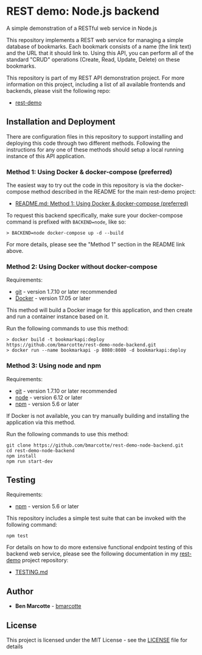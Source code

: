# REST demo: Node.js backend
A simple demonstration of a RESTful web service in Node.js

This repository implements a REST web service for managing a simple database of bookmarks.  Each bookmark consists of
a name (the link text) and the URL that it should link to.  Using this API, you can perform all of the standard "CRUD"
operations (Create, Read, Update, Delete) on these bookmarks.

This repository is part of my REST API demonstration project.  For more information on this project, including a list
of all available frontends and backends, please visit the following repo:
* [rest-demo](https://github.com/bmarcotte/rest-demo/)

## Installation and Deployment

There are configuration files in this repository to support installing and deploying this code through two different
methods.  Following the instructions for any one of these methods should setup a local running instance of this API
application.

### Method 1: Using Docker & docker-compose (preferred)

The easiest way to try out the code in this repository is via the docker-compose method described in the README for the
main rest-demo project:
* [README.md: Method 1: Using Docker & docker-compose (preferred)](https://github.com/bmarcotte/rest-demo/blob/master/README.md#method-1-using-docker--docker-compose-preferred)

To request this backend specifically, make sure your docker-compose command is prefixed with `BACKEND=node`, like so:
```
> BACKEND=node docker-compose up -d --build
```

For more details, please see the "Method 1" section in the README link above.

### Method 2: Using Docker without docker-compose

Requirements:
* [git](https://git-scm.com/book/en/v2/Getting-Started-Installing-Git) - version 1.7.10 or later recommended
* [Docker](https://www.docker.com/get-docker) - version 17.05 or later

This method will build a Docker image for this application, and then create and run a container instance based on it.

Run the following commands to use this method:
```
> docker build -t bookmarkapi:deploy https://github.com/bmarcotte/rest-demo-node-backend.git
> docker run --name bookmarkapi -p 8080:8080 -d bookmarkapi:deploy
```

### Method 3: Using node and npm

Requirements:
* [git](https://git-scm.com/book/en/v2/Getting-Started-Installing-Git) - version 1.7.10 or later recommended
* [node](https://nodejs.org/en/download/) - version 6.12 or later
* [npm](https://www.npmjs.com/get-npm) - version 5.6 or later

If Docker is not available, you can try manually building and installing the application via this method.

Run the following commands to use this method:
```
git clone https://github.com/bmarcotte/rest-demo-node-backend.git
cd rest-demo-node-backend
npm install
npm run start-dev
```
## Testing

Requirements:
* [npm](https://www.npmjs.com/get-npm) - version 5.6 or later

This repository includes a simple test suite that can be invoked with the following command:

```
npm test
```

For details on how to do more extensive functional endpoint testing of this backend web service, please see the
following documentation in my [rest-demo](https://github.com/bmarcotte/rest-demo) project repository:
* [TESTING.md](https://github.com/bmarcotte/rest-demo/blob/master/TESTING.md)

## Author

* **Ben Marcotte** - [bmarcotte](https://github.com/bmarcotte)

## License

This project is licensed under the MIT License - see the [LICENSE](LICENSE) file for details
